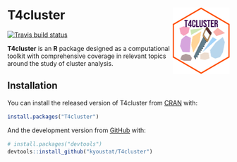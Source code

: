 
<!-- README.md is generated from README.Rmd. Please edit that file -->

# T4cluster <a href='https://kyoustat.com/T4cluster/'><img src='man/figures/logo.png' align="right" height="150" /></a>

<!-- badges: start -->

[![Travis build
status](https://travis-ci.com/kyoustat/T4cluster.svg?branch=master)](https://travis-ci.com/kyoustat/T4cluster)
<!-- badges: end -->

**T4cluster** is an **R** package designed as a computational toolkit
with comprehensive coverage in relevant topics around the study of
cluster analysis.

## Installation

You can install the released version of T4cluster from
[CRAN](https://CRAN.R-project.org) with:

``` r
install.packages("T4cluster")
```

And the development version from [GitHub](https://github.com/) with:

``` r
# install.packages("devtools")
devtools::install_github("kyoustat/T4cluster")
```
